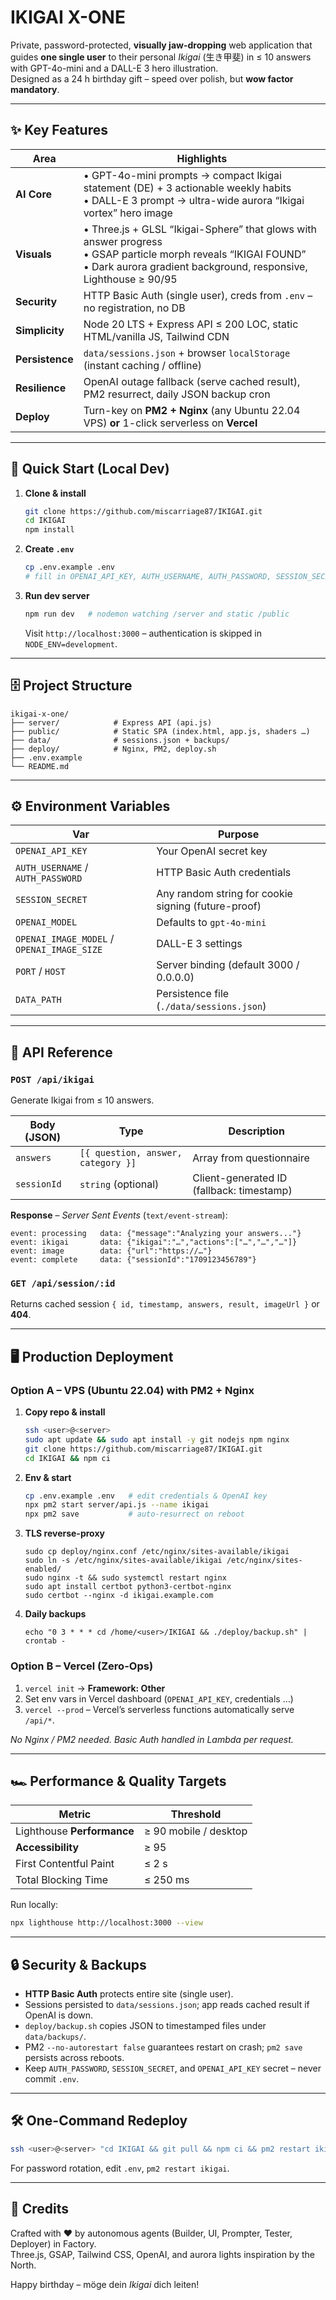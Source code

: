 # IKIGAI X-ONE

Private, password-protected, **visually jaw-dropping** web application that guides **one single user** to their personal _Ikigai_ (生き甲斐) in ≤ 10 answers with GPT-4o-mini and a DALL-E 3 hero illustration.  
Designed as a 24 h birthday gift – speed over polish, but **wow factor mandatory**.

---

## ✨ Key Features

| Area | Highlights |
|------|------------|
| **AI Core** | • GPT-4o-mini prompts → compact Ikigai statement (DE) + 3 actionable weekly habits<br>• DALL-E 3 prompt → ultra-wide aurora “Ikigai vortex” hero image |
| **Visuals** | • Three.js + GLSL “Ikigai-Sphere” that glows with answer progress<br>• GSAP particle morph reveals “IKIGAI FOUND”<br>• Dark aurora gradient background, responsive, Lighthouse ≥ 90/95 |
| **Security** | HTTP Basic Auth (single user), creds from `.env` – no registration, no DB |
| **Simplicity** | Node 20 LTS + Express API ≤ 200 LOC, static HTML/vanilla JS, Tailwind CDN |
| **Persistence** | `data/sessions.json` + browser `localStorage` (instant caching / offline) |
| **Resilience** | OpenAI outage fallback (serve cached result), PM2 resurrect, daily JSON backup cron |
| **Deploy** | Turn-key on **PM2 + Nginx** (any Ubuntu 22.04 VPS) **or** 1-click serverless on **Vercel** |

---

## 🚀 Quick Start (Local Dev)

1. **Clone & install**

   ```bash
   git clone https://github.com/miscarriage87/IKIGAI.git
   cd IKIGAI
   npm install
   ```

2. **Create `.env`**

   ```bash
   cp .env.example .env
   # fill in OPENAI_API_KEY, AUTH_USERNAME, AUTH_PASSWORD, SESSION_SECRET …
   ```

3. **Run dev server**

   ```bash
   npm run dev   # nodemon watching /server and static /public
   ```

   Visit `http://localhost:3000` – authentication is skipped in `NODE_ENV=development`.

---

## 🗄️ Project Structure

```
ikigai-x-one/
├── server/            # Express API (api.js)
├── public/            # Static SPA (index.html, app.js, shaders …)
├── data/              # sessions.json + backups/
├── deploy/            # Nginx, PM2, deploy.sh
├── .env.example
└── README.md
```

---

## ⚙️ Environment Variables

| Var | Purpose |
|-----|---------|
| `OPENAI_API_KEY` | Your OpenAI secret key |
| `AUTH_USERNAME` / `AUTH_PASSWORD` | HTTP Basic Auth credentials |
| `SESSION_SECRET` | Any random string for cookie signing (future-proof) |
| `OPENAI_MODEL` | Defaults to `gpt-4o-mini` |
| `OPENAI_IMAGE_MODEL` / `OPENAI_IMAGE_SIZE` | DALL-E 3 settings |
| `PORT` / `HOST` | Server binding (default 3000 / 0.0.0.0) |
| `DATA_PATH` | Persistence file (`./data/sessions.json`) |

---

## 📡 API Reference

### `POST /api/ikigai`

Generate Ikigai from ≤ 10 answers.

| Body (JSON) | Type | Description |
|-------------|------|-------------|
| `answers` | `[{ question, answer, category }]` | Array from questionnaire |
| `sessionId` | `string` (optional) | Client-generated ID (fallback: timestamp) |

**Response** – _Server Sent Events_ (`text/event-stream`):

```
event: processing   data: {"message":"Analyzing your answers..."}
event: ikigai       data: {"ikigai":"…","actions":["…","…","…"]}
event: image        data: {"url":"https://…"}
event: complete     data: {"sessionId":"1709123456789"}
```

### `GET /api/session/:id`

Returns cached session `{ id, timestamp, answers, result, imageUrl }` or **404**.

---

## 🖥️ Production Deployment

### Option A – VPS (Ubuntu 22.04) with PM2 + Nginx

1. **Copy repo & install**

   ```bash
   ssh <user>@<server>
   sudo apt update && sudo apt install -y git nodejs npm nginx
   git clone https://github.com/miscarriage87/IKIGAI.git
   cd IKIGAI && npm ci
   ```

2. **Env & start**

   ```bash
   cp .env.example .env   # edit credentials & OpenAI key
   npx pm2 start server/api.js --name ikigai
   npx pm2 save           # auto-resurrect on reboot
   ```

3. **TLS reverse-proxy**

   ```
   sudo cp deploy/nginx.conf /etc/nginx/sites-available/ikigai
   sudo ln -s /etc/nginx/sites-available/ikigai /etc/nginx/sites-enabled/
   sudo nginx -t && sudo systemctl restart nginx
   sudo apt install certbot python3-certbot-nginx
   sudo certbot --nginx -d ikigai.example.com
   ```

4. **Daily backups**

   ```
   echo "0 3 * * * cd /home/<user>/IKIGAI && ./deploy/backup.sh" | crontab -
   ```

### Option B – Vercel (Zero-Ops)

1. `vercel init` → **Framework: Other**  
2. Set env vars in Vercel dashboard (`OPENAI_API_KEY`, credentials …)  
3. `vercel --prod` – Vercel’s serverless functions automatically serve `/api/*`.

_No Nginx / PM2 needed. Basic Auth handled in Lambda per request._

---

## 🏎️ Performance & Quality Targets

| Metric | Threshold |
|--------|-----------|
| Lighthouse **Performance** | ≥ 90 mobile / desktop |
| **Accessibility** | ≥ 95 |
| First Contentful Paint | ≤ 2 s |
| Total Blocking Time | ≤ 250 ms |

Run locally:

```bash
npx lighthouse http://localhost:3000 --view
```

---

## 🔒 Security & Backups

- **HTTP Basic Auth** protects entire site (single user).
- Sessions persisted to `data/sessions.json`; app reads cached result if OpenAI is down.
- `deploy/backup.sh` copies JSON to timestamped files under `data/backups/`.
- PM2 `--no-autorestart false` guarantees restart on crash; `pm2 save` persists across reboots.
- Keep `AUTH_PASSWORD`, `SESSION_SECRET`, and `OPENAI_API_KEY` secret – never commit `.env`.

---

## 🛠️ One-Command Redeploy

```bash
ssh <user>@<server> "cd IKIGAI && git pull && npm ci && pm2 restart ikigai"
```

For password rotation, edit `.env`, `pm2 restart ikigai`.

---

## 🤝 Credits

Crafted with ❤️ by autonomous agents (Builder, UI, Prompter, Tester, Deployer) in Factory.  
Three.js, GSAP, Tailwind CSS, OpenAI, and aurora lights inspiration by the North.

Happy birthday – möge dein _Ikigai_ dich leiten!
